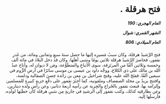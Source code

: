 <h1 dir="rtl">فتح هرقلة  .</h1>

<h5 dir="rtl">العام الهجري:  190

الشهر القمري: شوال

العام الميلادي: 806</h5>

<p dir="rtl">فتح الرَّشيدُ هرقلةَ، وكان سببُ مَسيرِه إليها ما حصل سنةَ سبعٍ وثمانين ومائة، من غَدرِ نقفور، فحاصرَ الرَّشيدُ هرقلة ثلاثين يومًا وسَبى أهلَها، وكان قد دخل البلادَ في مائة ألف وخمسة وثلاثين ألفًا من المرتَزِقة، سوى الأتباعِ والمتطَوِّعة، ومَن لا ديوان له، وأناخ عبدُ الله بن مالك على ذي الكلاع، ووجَّه داود بن عيسى بن موسى سائرًا في أرضِ الرُّوم في سبعين ألفًا، ففتَحَ الله عليه، وفتح شراحيل بن معن بن زائدة حِصنَ الصقالبة ودلسة، وافتتح يزيدُ بن مخلد الصفصاف وملقونية، كما أجبَرَ نقفور على دفْعِ جزيةٍ كبيرةٍ للمسلمين وإلزامه بها، فبعث نقفور بالخَراجِ والجِزية عن رأسِه أربعةَ دنانير، وعن رأسِ ولده دينارين، وعن بطارقتِه كذلك، وكتب نقفور إلى الرشيدِ في جاريةٍ مِن سَبيِ هرقلة كان خطَبَها لولَدِه، فأرسلَها إليه.</p></br>
